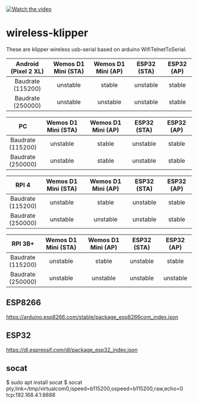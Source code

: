 
[![Watch the video](http://img.youtube.com/vi/5qxUraexkFY/hqdefault.jpg)](http://www.youtube.com/embed/5qxUraexkFY)

# wireless-klipper
These are klipper wireless usb-serial based on arduino WifiTelnetToSerial.

|  Android (Pixel 2 XL) | Wemos D1 Mini (STA) | Wemos D1 Mini (AP) | ESP32 (STA) | ESP32 (AP) |
| :----: | :----: | :----: | :----: | :----: |
| Baudrate<br>(115200) | unstable | stable | unstable | stable | 
| Baudrate<br>(250000) | unstable | unstable | unstable | stable |

|  PC     | Wemos D1 Mini (STA) | Wemos D1 Mini (AP) | ESP32 (STA) | ESP32 (AP) |
| :----: | :----: | :----: | :----: | :----: |
| Baudrate<br>(115200) | unstable | stable | unstable | stable | 
| Baudrate<br>(250000) | unstable | stable | unstable | stable |

|  RPI 4 | Wemos D1 Mini (STA) | Wemos D1 Mini (AP) | ESP32 (STA) | ESP32 (AP) |
| :----: | :----: | :----: | :----: | :----: |
| Baudrate<br>(115200) | unstable | stable | unstable | stable | 
| Baudrate<br>(250000) | unstable | unstable | unstable | stable |

|  RPI 3B+ | Wemos D1 Mini (STA) | Wemos D1 Mini (AP) | ESP32 (STA) | ESP32 (AP) |
| :----: | :----: | :----: | :----: | :----: |
| Baudrate<br>(115200) | unstable | stable | unstable | stable | 
| Baudrate<br>(250000) | unstable | unstable | unstable | unstable |

## ESP8266
https://arduino.esp8266.com/stable/package_esp8266com_index.json

## ESP32
https://dl.espressif.com/dl/package_esp32_index.json

## socat
$ sudo apt install socat
$ socat pty,link=/tmp/virtualcom0,ispeed=b115200,ospeed=b115200,raw,echo=0 tcp:192.168.4.1:8888
